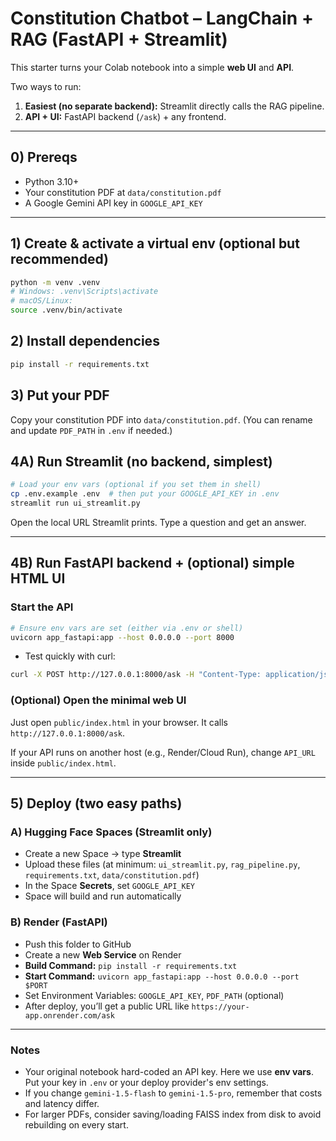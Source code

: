 # Constitution Chatbot – LangChain + RAG (FastAPI + Streamlit)

This starter turns your Colab notebook into a simple **web UI** and **API**.

Two ways to run:
1) **Easiest (no separate backend):** Streamlit directly calls the RAG pipeline.
2) **API + UI:** FastAPI backend (`/ask`) + any frontend.

---

## 0) Prereqs
- Python 3.10+
- Your constitution PDF at `data/constitution.pdf`
- A Google Gemini API key in `GOOGLE_API_KEY`

---

## 1) Create & activate a virtual env (optional but recommended)

```bash
python -m venv .venv
# Windows: .venv\Scripts\activate
# macOS/Linux:
source .venv/bin/activate
```

## 2) Install dependencies

```bash
pip install -r requirements.txt
```

## 3) Put your PDF
Copy your constitution PDF into `data/constitution.pdf`. (You can rename and update `PDF_PATH` in `.env` if needed.)

## 4A) Run Streamlit (no backend, simplest)

```bash
# Load your env vars (optional if you set them in shell)
cp .env.example .env  # then put your GOOGLE_API_KEY in .env
streamlit run ui_streamlit.py
```

Open the local URL Streamlit prints. Type a question and get an answer.

---

## 4B) Run FastAPI backend + (optional) simple HTML UI

### Start the API
```bash
# Ensure env vars are set (either via .env or shell)
uvicorn app_fastapi:app --host 0.0.0.0 --port 8000
```
- Test quickly with curl:
```bash
curl -X POST http://127.0.0.1:8000/ask -H "Content-Type: application/json" -d '{"question":"Can a constable arrest me?"}'
```

### (Optional) Open the minimal web UI
Just open `public/index.html` in your browser. It calls `http://127.0.0.1:8000/ask`.

If your API runs on another host (e.g., Render/Cloud Run), change `API_URL` inside `public/index.html`.

---

## 5) Deploy (two easy paths)

### A) Hugging Face Spaces (Streamlit only)
- Create a new Space → type **Streamlit**
- Upload these files (at minimum: `ui_streamlit.py`, `rag_pipeline.py`, `requirements.txt`, `data/constitution.pdf`)
- In the Space **Secrets**, set `GOOGLE_API_KEY`
- Space will build and run automatically

### B) Render (FastAPI)
- Push this folder to GitHub
- Create a new **Web Service** on Render
- **Build Command:** `pip install -r requirements.txt`
- **Start Command:** `uvicorn app_fastapi:app --host 0.0.0.0 --port $PORT`
- Set Environment Variables: `GOOGLE_API_KEY`, `PDF_PATH` (optional)
- After deploy, you’ll get a public URL like `https://your-app.onrender.com/ask`

---

### Notes
- Your original notebook hard-coded an API key. Here we use **env vars**. Put your key in `.env` or your deploy provider's env settings.
- If you change `gemini-1.5-flash` to `gemini-1.5-pro`, remember that costs and latency differ.
- For larger PDFs, consider saving/loading FAISS index from disk to avoid rebuilding on every start.
